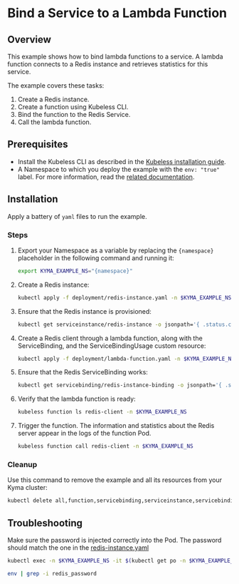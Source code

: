 # Bind a Service to a Lambda Function

## Overview

This example shows how to bind lambda functions to a service.
A lambda function connects to a Redis instance and retrieves statistics for this service.

The example covers these tasks:

1. Create a Redis instance.
2. Create a function using Kubeless CLI.
3. Bind the function to the Redis Service.
4. Call the lambda function.

## Prerequisites

- Install the Kubeless CLI as described in the [Kubeless installation guide](https://kubeless.io/docs/quick-start/).
- A Namespace to which you deploy the example with the `env: "true"` label. For more information, read the [related documentation](https://kyma-project.io/docs/root/kyma/#details-namespaces).

## Installation

Apply a battery of `yaml` files to run the example.

### Steps

1. Export your Namespace as a variable by replacing the `{namespace}` placeholder in the following command and running it:
    ```bash
    export KYMA_EXAMPLE_NS="{namespace}"
    ```

2. Create a Redis instance:
    ```bash
    kubectl apply -f deployment/redis-instance.yaml -n $KYMA_EXAMPLE_NS
    ```

3. Ensure that the Redis instance is provisioned:
    ```bash
    kubectl get serviceinstance/redis-instance -o jsonpath='{ .status.conditions[0].reason }' -n $KYMA_EXAMPLE_NS
    ```

4. Create a Redis client through a lambda function, along with the ServiceBinding, and the ServiceBindingUsage custom resource:    
    ```bash
    kubectl apply -f deployment/lambda-function.yaml -n $KYMA_EXAMPLE_NS
    ```

5. Ensure that the Redis ServiceBinding works:
   ```bash
   kubectl get servicebinding/redis-instance-binding -o jsonpath='{ .status.conditions[0].reason }' -n $KYMA_EXAMPLE_NS
   ```

6. Verify that the lambda function is ready:
    ```bash
    kubeless function ls redis-client -n $KYMA_EXAMPLE_NS
    ```

7. Trigger the function.
    The information and statistics about the Redis server appear in the logs of the function Pod.
    ```bash
    kubeless function call redis-client -n $KYMA_EXAMPLE_NS
    ```

### Cleanup

Use this command to remove the example and all its resources from your Kyma cluster:

```bash
kubectl delete all,function,servicebinding,serviceinstance,servicebindingusage -l example=service-binding -n $KYMA_EXAMPLE_NS
```

## Troubleshooting

Make sure the password is injected correctly into the Pod. The password should match the one in the [redis-instance.yaml](./deployment/redis-instance.yaml)

```bash
kubectl exec -n $KYMA_EXAMPLE_NS -it $(kubectl get po -n $KYMA_EXAMPLE_NS -l example=service-binding-lambda --no-headers | awk '{print $1}') bash

env | grep -i redis_password
```
